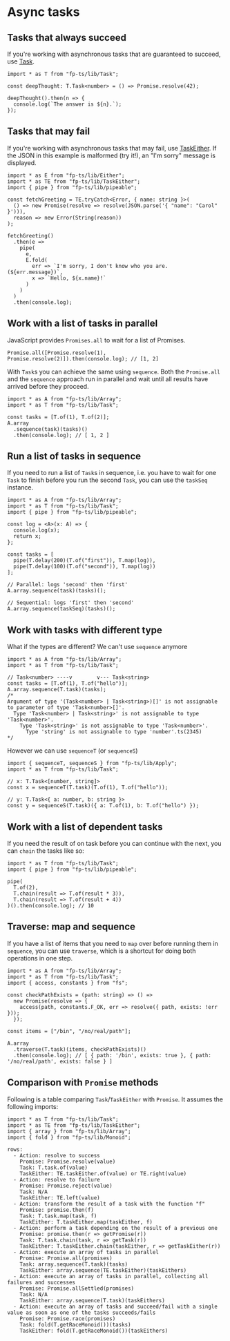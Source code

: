 # Async tasks

## Tasks that always succeed

If you're working with asynchronous tasks that are guaranteed to succeed, use [Task](https://gcanti.github.io/fp-ts/modules/Task.ts).

```code|lang-ts
import * as T from "fp-ts/lib/Task";

const deepThought: T.Task<number> = () => Promise.resolve(42);

deepThought().then(n => {
  console.log(`The answer is ${n}.`);
});
```

## Tasks that may fail

If you're working with asynchronous tasks that may fail, use [TaskEither](https://gcanti.github.io/fp-ts/modules/TaskEither.ts). If the JSON in this example is malformed (try it!), an "I'm sorry" message is displayed.

```code|lang-ts
import * as E from "fp-ts/lib/Either";
import * as TE from "fp-ts/lib/TaskEither";
import { pipe } from "fp-ts/lib/pipeable";

const fetchGreeting = TE.tryCatch<Error, { name: string }>(
  () => new Promise(resolve => resolve(JSON.parse('{ "name": "Carol" }'))),
  reason => new Error(String(reason))
);

fetchGreeting()
  .then(e =>
    pipe(
      e,
      E.fold(
        err => `I'm sorry, I don't know who you are. (${err.message})`,
        x => `Hello, ${x.name}!`
      )
    )
  )
  .then(console.log);
```

## Work with a list of tasks in parallel

JavaScript provides `Promises.all` to wait for a list of Promises.

```code|lang-ts
Promise.all([Promise.resolve(1), Promise.resolve(2)]).then(console.log); // [1, 2]
```

With `Task`s you can achieve the same using `sequence`. Both the `Promise.all` and the `sequence` approach run in parallel and wait until all results have arrived before they proceed.

```code|lang-ts
import * as A from "fp-ts/lib/Array";
import * as T from "fp-ts/lib/Task";

const tasks = [T.of(1), T.of(2)];
A.array
  .sequence(task)(tasks)()
  .then(console.log); // [ 1, 2 ]
```

## Run a list of tasks in sequence

If you need to run a list of `Task`s in sequence, i.e. you have to wait for one `Task` to finish before you run the second `Task`, you can use the `taskSeq` instance.

```code|lang-ts
import * as A from "fp-ts/lib/Array";
import * as T from "fp-ts/lib/Task";
import { pipe } from "fp-ts/lib/pipeable";

const log = <A>(x: A) => {
  console.log(x);
  return x;
};

const tasks = [
  pipe(T.delay(200)(T.of("first")), T.map(log)),
  pipe(T.delay(100)(T.of("second")), T.map(log))
];

// Parallel: logs 'second' then 'first'
A.array.sequence(task)(tasks)();

// Sequential: logs 'first' then 'second'
A.array.sequence(taskSeq)(tasks)();
```

## Work with tasks with different type

What if the types are different? We can't use `sequence` anymore

```code|lang-ts
import * as A from "fp-ts/lib/Array";
import * as T from "fp-ts/lib/Task";

// Task<number> ----v        v--- Task<string>
const tasks = [T.of(1), T.of("hello")];
A.array.sequence(T.task)(tasks);
/*
Argument of type '(Task<number> | Task<string>)[]' is not assignable to parameter of type 'Task<number>[]'.
  Type 'Task<number> | Task<string>' is not assignable to type 'Task<number>'.
    Type 'Task<string>' is not assignable to type 'Task<number>'.
      Type 'string' is not assignable to type 'number'.ts(2345)
*/
```

However we can use `sequenceT` (or `sequenceS`)

```code|lang-ts
import { sequenceT, sequenceS } from "fp-ts/lib/Apply";
import * as T from "fp-ts/lib/Task";

// x: T.Task<[number, string]>
const x = sequenceT(T.task)(T.of(1), T.of("hello"));

// y: T.Task<{ a: number, b: string }>
const y = sequenceS(T.task)({ a: T.of(1), b: T.of("hello") });
```

## Work with a list of dependent tasks

If you need the result of on task before you can continue with the next, you can `chain` the tasks like so:

```code|lang-ts
import * as T from "fp-ts/lib/Task";
import { pipe } from "fp-ts/lib/pipeable";

pipe(
  T.of(2),
  T.chain(result => T.of(result * 3)),
  T.chain(result => T.of(result + 4))
)().then(console.log); // 10
```

## Traverse: map and sequence

If you have a list of items that you need to `map` over before running them in `sequence`, you can use `traverse`, which is a shortcut for doing both operations in one step.

```code|lang-ts
import * as A from "fp-ts/lib/Array";
import * as T from "fp-ts/lib/Task";
import { access, constants } from "fs";

const checkPathExists = (path: string) => () =>
  new Promise(resolve => {
    access(path, constants.F_OK, err => resolve({ path, exists: !err }));
  });

const items = ["/bin", "/no/real/path"];

A.array
  .traverse(T.task)(items, checkPathExists)()
  .then(console.log); // [ { path: '/bin', exists: true }, { path: '/no/real/path', exists: false } ]
```

## Comparison with `Promise` methods

Following is a table comparing `Task`/`TaskEither` with `Promise`. It assumes the following imports:

```code|lang-ts
import * as T from "fp-ts/lib/Task";
import * as TE from "fp-ts/lib/TaskEither";
import { array } from "fp-ts/lib/Array";
import { fold } from "fp-ts/lib/Monoid";
```

```table
rows:
  - Action: resolve to success
    Promise: Promise.resolve(value)
    Task: T.task.of(value)
    TaskEither: TE.taskEither.of(value) or TE.right(value)
  - Action: resolve to failure
    Promise: Promise.reject(value)
    Task: N/A
    TaskEither: TE.left(value)
  - Action: transform the result of a task with the function "f"
    Promise: promise.then(f)
    Task: T.task.map(task, f)
    TaskEither: T.taskEither.map(taskEither, f)
  - Action: perform a task depending on the result of a previous one
    Promise: promise.then(r => getPromise(r))
    Task: T.task.chain(task, r => getTask(r))
    TaskEither: T.taskEither.chain(taskEither, r => getTaskEither(r))
  - Action: execute an array of tasks in parallel
    Promise: Promise.all(promises)
    Task: array.sequence(T.task)(tasks)
    TaskEither: array.sequence(TE.taskEither)(taskEithers)
  - Action: execute an array of tasks in parallel, collecting all failures and successes
    Promise: Promise.allSettled(promises)
    Task: N/A
    TaskEither: array.sequence(T.task)(taskEithers)
  - Action: execute an array of tasks and succeed/fail with a single value as soon as one of the tasks succeeds/fails
    Promise: Promise.race(promises)
    Task: fold(T.getRaceMonoid())(tasks)
    TaskEither: fold(T.getRaceMonoid())(taskEithers)
```
